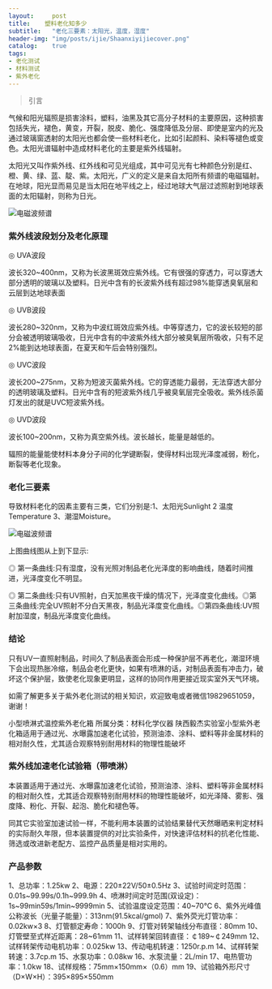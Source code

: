 ```yaml
---
layout:     post
title:    塑料老化知多少
subtitle:   "老化三要素：太阳光，温度，湿度"
header-img: "img/posts/ijie/Shaanxiyijiecover.png"
catalog:    true
tags:
- 老化测试
- 材料测试
- 紫外老化
---
```


> 引言

气候和阳光辐照是损害涂料，塑料，油黑及其它高分子材料的主要原因，这种损害包括失光，褪色，黄变，开裂，脱皮、脆化、强度降低及分层、即使是室内的光及通过玻璃窗透射的太阳光也都会使一些材料老化，比如引起颜料、染料等褪色或变色。太阳光谱辐射中造成材料老化的主要是紫外线辐射。

太阳光又叫作紫外线、红外线和可见光组成，其中可见光有七种颜色分别是红、橙、黄、绿、蓝、靛、紫。太阳光，广义的定义是来自太阳所有频谱的电磁辐射。在地球，阳光显而易见是当太阳在地平线之上，经过地球大气层过滤照射到地球表面的太阳辐射，则称为日光。

![电磁波频谱](https://yizibi.github.io/img/posts/ijie/Shaanxiyijiediancibo.png)

### 紫外线波段划分及老化原理

◎ UVA波段

波长320~400nm，又称为长波黑斑效应紫外线。它有很强的穿透力，可以穿透大部分透明的玻璃以及塑料。日光中含有的长波紫外线有超过98%能穿透臭氧层和云层到达地球表面

◎ UVB波段

波长280~320nm，又称为中波红斑效应紫外线。中等穿透力，它的波长较短的部分会被透明玻璃吸收，日光中含有的中波紫外线大部分被臭氧层所吸收，只有不足2%能到达地球表面，在夏天和午后会特别强烈。

◎ UVC波段

波长200~275nm，又称为短波灭菌紫外线。它的穿透能力最弱，无法穿透大部分的透明玻璃及塑料。日光中含有的短波紫外线几乎被臭氧层完全吸收。紫外线杀菌灯发出的就是UVC短波紫外线。

◎ UVD波段

波长100~200nm，又称为真空紫外线。波长越长，能量是越低的。

辐照的能量能使材料本身分子间的化学键断裂，使得材料出现光泽度减弱，粉化，断裂等老化现象。

### 老化三要素

导致材料老化的因素主要有三类，它们分别是:1、太阳光Sunlight 2 温度Temperature 3、潮湿Moisture。

![电磁波频谱](https://yizibi.github.io/img/posts/ijie/Shaanxiyijielaohua.png)

上图曲线图从上到下显示:

◎ 第一条曲线:只有湿度，没有光照对制品老化光泽度的影响曲线，随着时间推进，光泽度变化不明显。

◎ 第二条曲线:只有UV照射，白天加黑夜干燥的情况下，光泽度变化曲线。◎第三条曲线:完全UV照射不分白天黑夜，制品光泽度变化曲线。◎第四条曲线:UV照射加湿度，制品光泽度变化曲线。

### 结论

只有UV一直照射制品，时间久了制品表面会形成一种保护层不再老化，潮湿环境下会出现热胀冷缩，制品会老化更快，如果有喷淋的话，对制品表面有冲击力，破坏这个保护层，致使老化现象更明显，这样的协同作用更接近现实室外天气环境。


如需了解更多关于紫外老化测试的相关知识，欢迎致电或者微信19829651059，谢谢！


小型喷淋式温控紫外老化箱
所属分类：材料化学仪器
陕西毅杰实验室小型紫外老化箱适用于通过光、水曝露加速老化试验，预测油漆、涂料、塑料等非金属材料的相对耐久性，尤其适合观察特别耐用材料的物理性能破坏


### 紫外线加速老化试验箱（带喷淋）

本装置适用于通过光、水曝露加速老化试验，预测油漆、涂料、塑料等非金属材料的相对耐久性，尤其适合观察特别耐用材料的物理性能破坏，如光泽降、雾影、强度降、粉化、开裂、起泡、脆化和褪色等。

同其它实验室加速试验一样，不能利用本装置的试验结果替代天然曝晒来判定材料的实际耐久年限，但本装置提供的对比实验条件，对快速评估材料的抗老化性能、筛选或改进新老配方、监控产品质量是相对实用的。

### 产品参数

1、总功率：1.25kw
2、电源：220±22V/50±0.5Hz
3、试验时间定时范围：0.01s~99.99s/0.1h~999.9h
4、喷淋时间定时范围(双设定)：1s~99min59s/1min~9999min
5、试验温度设定范围：40~70℃
6、紫外光峰值公称波长（光量子能量）：313nm(91.5kcal/gmol)
7、紫外荧光灯管功率：0.02kw×3
8、灯管额定寿命：1000h
9、灯管对转架轴线分布直径：80mm
10、灯管壁至式样近距离：28~61mm
11、试样转架回转直径：￠189~￠249mm
12、试样转架传动电机功率：0.025kw
13、传动电机转速：1250r.p.m
14、试样转架转速：3.7cp.m
15、水泵功率：0.08kw
16、水泵流量：2L/min 
17、电热管功率：1.0kw
18、试样规格：75mm×150mm×（0.6）mm
19、试验箱外形尺寸（D×W×H）：395×895×550mm
